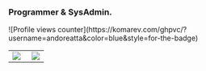 ### Programmer & SysAdmin.
<div align="left">
![Profile views counter](https://komarev.com/ghpvc/?username=andoreatta&color=blue&style=for-the-badge)
</div>

<table><tr><td valign="top" width="50%">
  
<img src="https://github-readme-stats.vercel.app/api?username=andoreatta&show_icons=true&count_private=true&hide_border=true&theme=github_dark" align="left" />
</td><td valign="top" width="50%">
<div align="right"><img src="https://github-readme-stats.vercel.app/api/top-langs/?username=andoreatta&hide_border=true&layout=compact&theme=github_dark" align="right" /></div>
  
</td></tr></table>  

